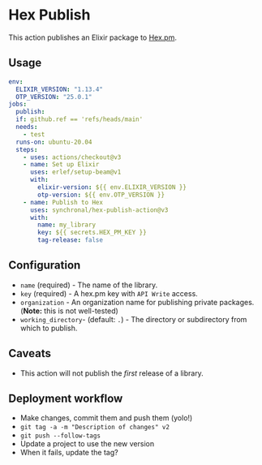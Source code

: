 # Hex Publish

This action publishes an Elixir package to [Hex.pm](https://hex.pm).

## Usage

```yaml
env:
  ELIXIR_VERSION: "1.13.4"
  OTP_VERSION: "25.0.1"
jobs:
  publish:
  if: github.ref == 'refs/heads/main'
  needs:
    - test
  runs-on: ubuntu-20.04
  steps:
    - uses: actions/checkout@v3
    - name: Set up Elixir
      uses: erlef/setup-beam@v1
      with:
        elixir-version: ${{ env.ELIXIR_VERSION }}
        otp-version: ${{ env.OTP_VERSION }}
    - name: Publish to Hex
      uses: synchronal/hex-publish-action@v3
      with:
        name: my_library
        key: ${{ secrets.HEX_PM_KEY }}
        tag-release: false
```


## Configuration

- `name` (required) - The name of the library.
- `key` (required) - A hex.pm key with `API Write` access.
- `organization` - An organization name for publishing private packages. (**Note:** this is not well-tested)
- `working_directory`- (default: `.`) - The directory or subdirectory from which to publish.


## Caveats

- This action will not publish the *first* release of a library.


## Deployment workflow

- Make changes, commit them and push them (yolo!)
- `git tag -a -m "Description of changes" v2`
- `git push --follow-tags`
- Update a project to use the new version
- When it fails, update the tag?

